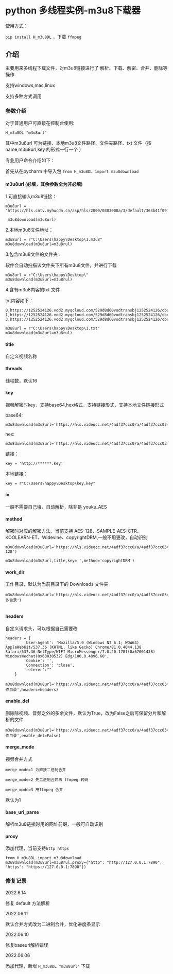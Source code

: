 # python 多线程实例-m3u8下载器

使用方式：

`pip install H_m3u8DL` ，下载 `ffmpeg` 



## 介绍

主要用来多线程下载文件，对m3u8链接进行了 解析、下载、解密、合并、删除等操作

支持windows,mac,linux

支持多种方式调用

### 参数介绍

对于普通用户可直接在控制台使用:

```
H_m3u8DL "m3u8url"
```

其中m3u8url 可为链接、本地m3u8文件路径、文件夹路径、txt 文件（按 name,m3u8url,key  的形式一行一个  ）

专业用户命令介绍如下：

首先从在pycharm 中导入包 `from H_m3u8DL import m3u8download`

#### m3u8url (必填，其余参数全为非必填)

1.可直接输入m3u8链接：

```
m3u8url = 'https://hls.cntv.myhwcdn.cn/asp/hls/2000/0303000a/3/default/363b41f09f6045a4ab95c7df387732bf/2000.m3u8'
 
 m3u8download(m3u8url)
```

2.本地m3u8文件地址：

```
m3u8url = r"C:\Users\happy\Desktop\1.m3u8"
m3u8download(m3u8url=m3u8rul)
```

3.包含m3u8文件的文件夹：

软件会自动扫描该文件夹下所有m3u8文件，并进行下载

```
m3u8url = r"C:\Users\happy\Desktop\"
m3u8download(m3u8url=m3u8rul)
```

4.含有m3u8内容的txt 文件

txt内容如下：

```
0,https://1252524126.vod2.myqcloud.com/529d8d60vodtransbj1252524126/cbcde1e4387702298833985463/drm/v.f421220.m3u8
1,https://1252524126.vod2.myqcloud.com/529d8d60vodtransbj1252524126/cbcde1e4387702298833985463/drm/v.f421220.m3u8
3,https://1252524126.vod2.myqcloud.com/529d8d60vodtransbj1252524126/cbcde1e4387702298833985463/drm/v.f421220.m3u8
```

```
m3u8url = r"C:\Users\happy\Desktop\1.txt"
m3u8download(m3u8url=m3u8rul)
```

#### title  

自定义视频名称

#### threads

线程数，默认16

#### key

视频解密时key，支持base64,hex格式，支持链接形式，支持本地文件链接形式

base64: 

```
m3u8download(m3u8url='https://hls.videocc.net/4adf37ccc0/a/4adf37ccc0342e919fef2de4d02b473a_3.m3u8',key='kQ2aSmyG1FDSmzpqTso/0w==')
```

hex:

```
m3u8download(m3u8url='https://hls.videocc.net/4adf37ccc0/a/4adf37ccc0342e919fef2de4d02b473a_3.m3u8',key='910d9a4a6c86d450d29b3a6a4eca3fd3')

```

链接：

```
key = 'http://******.key'
```

本地链接：

```
key = r"C:\Users\happy\Desktop\key.key"
```

#### iv

一般不需要自己填，自动解析，除非是 youku_AES

#### method

解密时对应的解密方法，当前支持 AES-128、SAMPLE-AES-CTR、KOOLEARN-ET、Widevine、copyrightDRM,一般不用更改，自动识别

```
m3u8download(m3u8url='https://hls.videocc.net/4adf37ccc0/a/4adf37ccc0342e919fef2de4d02b473a_3.m3u8',key='910d9a4a6c86d450d29b3a6a4eca3fd3',method='AES-128')
```

```
m3u8download(m3u8url,title,key='',method='copyrightDRM')
```

#### work_dir

工作目录，默认为当前目录下的 Downloads 文件夹

```
m3u8download(m3u8url='https://hls.videocc.net/4adf37ccc0/a/4adf37ccc0342e919fef2de4d02b473a_3.m3u8',key='910d9a4a6c86d450d29b3a6a4eca3fd3',work_dir='工作目录')
    
```

#### headers

自定义请求头，可以根据自己需要改

```
headers = {
        'User-Agent': 'Mozilla/5.0 (Windows NT 6.1; WOW64) AppleWebKit/537.36 (KHTML, like Gecko) Chrome/81.0.4044.138 Safari/537.36 NetType/WIFI MicroMessenger/7.0.20.1781(0x6700143B) WindowsWechat(0x63030532) Edg/100.0.4896.60',
        'Cookie': '',
        'Connection': 'close',
        'referer':""
    }
    m3u8download(m3u8url='https://hls.videocc.net/4adf37ccc0/a/4adf37ccc0342e919fef2de4d02b473a_3.m3u8',key='910d9a4a6c86d450d29b3a6a4eca3fd3',work_dir='工作目录',headers=headers)

```

#### enable_del

删除除视频、音频之外的多余文件，默认为True，改为False之后可保留分片和解析的文件

```
m3u8download(m3u8url='https://hls.videocc.net/4adf37ccc0/a/4adf37ccc0342e919fef2de4d02b473a_3.m3u8',key='910d9a4a6c86d450d29b3a6a4eca3fd3',work_dir='工作目录',enable_del=False)
```

#### merge_mode

视频合并方式

```
merge_mode=1 为直接二进制合并
```

```
merge_mode=2 先二进制合并再 ffmpeg 转码
```

```
merge_mode=3 用ffmpeg 合并
```

默认为1

#### base_uri_parse

解析m3u8链接时用的网址前缀，一般可自动识别

#### proxy

添加代理，当前支持`http https`

```
from H_m3u8DL import m3u8download
m3u8download(m3u8url=m3u8rul,proxy={"http": "http://127.0.0.1:7890", "https": "https://127.0.0.1:7890"})
```

### 修复记录

2022.6.14

修复 default 方法解析

2022.06.11

默认合并方式改为二进制合并，优化进度条显示

2022.06.10

修复baseuri解析错误

2022.06.06 

添加代理，新增 `H_m3u8DL "m3u8url"` 下载

